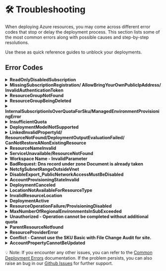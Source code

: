 # 🛠️ Troubleshooting

When deploying Azure resources, you may come across different error codes that stop or delay the deployment process. This section lists some of the most common errors along with possible causes and step-by-step resolutions.

Use these as quick reference guides to unblock your deployments.

## Error Codes

 <details>
<summary><b>ReadOnlyDisabledSubscription</b></summary>

- Check if you have an active subscription before starting the deployment.

</details>

 <details>
  <summary><b>MissingSubscriptionRegistration/ AllowBringYourOwnPublicIpAddress/ InvalidAuthenticationToken</b></summary>

Enable `AllowBringYourOwnPublicIpAddress` Feature

Before deploying the resources, you may need to enable the **Bring Your Own Public IP Address** feature in Azure. This is required only once per subscription.

### Steps

1. **Run the following command to register the feature:**

   ```bash
   az feature register --namespace Microsoft.Network --name AllowBringYourOwnPublicIpAddress
   ```

2. **Wait for the registration to complete.**
   You can check the status using:

   ```bash
   az feature show --namespace Microsoft.Network --name AllowBringYourOwnPublicIpAddress --query properties.state
   ```

3. **The output should show:**
   "Registered"

4. **Once the feature is registered, refresh the provider:**

   ```bash
   az provider register --namespace Microsoft.Network
   ```

   💡 Note: Feature registration may take several minutes to complete. This needs to be done only once per Azure subscription.

  </details>

<details>
<summary><b>ResourceGroupNotFound</b></summary>

## Option 1

### Steps

1. Go to [Azure Portal](https:/portal.azure.com/#home).

2. Click on the **"Resource groups"** option available on the Azure portal home page.
   ![alt text](./images/portal_home_resource_groups.png)

3. In the Resource Groups search bar, search for the resource group you intend to target for deployment. If it exists, you can proceed with using it.
   ![alt text](./images/portal_resource_groups_select.png)

## Option 2

- This error can occur if you deploy the template using the same .env file - from a previous deployment.
- To avoid this issue, create a new environment before redeploying.
- You can use the following command to create a new environment:

```
azd env new <env-name>
```

</details>
<details>
<summary><b>ResourceGroupBeingDeleted</b></summary>

To prevent this issue, please ensure that the resource group you are targeting for deployment is not currently being deleted. You can follow steps to verify resource group is being deleted or not.

### Steps:

1. Go to [Azure Portal](https://portal.azure.com/#home)
2. Go to resource group option and search for targeted resource group
3. If Targeted resource group is there and deletion for this is in progress, it means u cannot use this, you can create new or use any other resource group

</details>

<details>
<summary><b>InternalSubscriptionIsOverQuotaForSku/ManagedEnvironmentProvisioningError </b></summary>

Quotas are applied per resource group, subscriptions, accounts, and other scopes. For example, your subscription might be configured to limit the number of vCPUs for a region. If you attempt to deploy a virtual machine with more vCPUs than the permitted amount, you receive an error that the quota was exceeded.
For PowerShell, use the `Get-AzVMUsage` cmdlet to find virtual machine quotas.

```ps
Get-AzVMUsage -Location "West US"
```

based on available quota you can deploy application otherwise, you can request for more quota

</details>

<details>
<summary><b>InsufficientQuota</b></summary>

- Check if you have sufficient quota available in your subscription before deployment.
- To verify, refer to the [Quota Check documentation](./QuotaCheck.md) for details.

</details>

<details>
<summary><b>DeploymentModelNotSupported</b></summary>

- The updated model may not be supported in the selected region. Please verify its availability in the [Azure AI Foundry models](https://learn.microsoft.com/en-us/azure/ai-foundry/foundry-models/concepts/models-sold-directly-by-azure?pivots=azure-openai&tabs=global-standard%2Cstandard-chat-completions) document.

</details>
 <details>
<summary><b>LinkedInvalidPropertyId/ ResourceNotFound/DeploymentOutputEvaluationFailed/ CanNotRestoreANonExistingResource </b></summary>

- Before using any resource ID, ensure it follows the correct format.
- Verify that the resource ID you are passing actually exists.
- Make sure there are no typos in the resource ID.
- Verify that the provisioning state of the existing resource is `Succeeded` by running the following command to avoid this error while deployment or restoring the resource.

  ```
  az resource show --ids <Resource ID> --query "properties.provisioningState"
  ```

- Sample Resource IDs format
  - Log Analytics Workspace Resource ID
  ```
  /subscriptions/{subscriptionId}/resourceGroups/{resourceGroupName}/providers/Microsoft.OperationalInsights/workspaces/{workspaceName}
  ```
  - Azure AI Foundry Project Resource ID
  ```
  /subscriptions/{subscriptionId}/resourceGroups/{resourceGroupName}/providers/Microsoft.MachineLearningServices/workspaces/{name}
  ```
- For more information refer [Resource Not Found errors solutions](https://learn.microsoft.com/en-us/azure/azure-resource-manager/troubleshooting/error-not-found?tabs=bicep)

</details>
 <details>
<summary><b>ResourceNameInvalid</b></summary>

- Ensure the resource name is within the allowed length and naming rules defined for that specific resource type, you can refer [Resource Naming Convention](https://learn.microsoft.com/en-us/azure/azure-resource-manager/management/resource-name-rules) document.

</details>
 <details>
<summary><b>ServiceUnavailable/ResourceNotFound</b></summary>

- Regions are restricted to guarantee compatibility with paired regions and replica locations for data redundancy and failover scenarios based on articles [Azure regions list](https://learn.microsoft.com/en-us/azure/reliability/regions-list) and [Reliability in Azure Cosmos DB for NoSQL](https://learn.microsoft.com/en-us/azure/reliability/reliability-cosmos-db-nosql).

- You can request more quota for Cosmos DB, refer [Quota Request](https://learn.microsoft.com/en-us/azure/cosmos-db/nosql/create-support-request-quota-increase) Documentation

</details>
 <details>
<summary><b>Workspace Name - InvalidParameter</b></summary>

To avoid this errors in workspace ID follow below rules.

1. Must start and end with an alphanumeric character (letter or number).
2. Allowed characters:
   `a–z`
   `0–9`
   `- (hyphen)`
3. Cannot start or end with a hyphen -.
4. No spaces, underscores (\_), periods (.), or special characters.
5. Must be unique within the Azure region & subscription.
6. Length: 3–33 characters (for AML workspaces).
</details>
 <details>
<summary><b>BadRequest: Dns record under zone Document is already taken</b></summary>

This error can occur only when user hardcoding the CosmosDB Service name. To avoid this you can try few below suggestions.

- Verify resource names are globally unique.
- If you already created an account/resource with same name in another subscription or resource group, check and delete it before reusing the name.
- By default in this template we are using unique prefix with every resource/account name to avoid this kind for errors.
</details>
 <details>
<summary><b>NetcfgSubnetRangeOutsideVnet</b></summary>

- Ensure the subnet’s IP address range falls within the virtual network’s address space.
- Always validate that the subnet CIDR block is a subset of the VNet range.
- For Azure Bastion, the AzureBastionSubnet must be at least /27.
- Confirm that the AzureBastionSubnet is deployed inside the VNet.
</details>
 <details>
<summary><b>DisableExport_PublicNetworkAccessMustBeDisabled</b></summary>

- <b>Check container source:</b> Confirm whether the deployment is using a Docker image or Azure Container Registry (ACR).
- <b>Verify ACR configuration:</b> If ACR is included, review its settings to ensure they comply with Azure requirements.
- <b>Check export settings:</b> If export is disabled in ACR, make sure public network access is also disabled.
- <b>Dedeploy after fix:</b> Correct the configuration and redeploy. This will prevent the Conflict error during deployment.
- For more information refer [ACR Data Loss Prevention](https://learn.microsoft.com/en-us/azure/container-registry/data-loss-prevention) document.
</details>
 <details>
<summary><b>AccountProvisioningStateInvalid</b></summary>

- The AccountProvisioningStateInvalid error occurs when you try to use resources while they are still in the Accepted provisioning state.
- This means the deployment has not yet fully completed.
- To avoid this error, wait until the provisioning state changes to Succeeded.
- Only use the resources once the deployment is fully completed.
</details>
<details>
<summary><b>DeploymentCanceled</b></summary>

There might be multiple reasons for this error you can follow below steps to troubleshoot.

1.  Check deployment history
    - Go to Azure Portal → Resource Group → Deployments.
    - Look at the detailed error message for the deployment that was canceled — this will show which resource failed and why.
2.  Identify the root cause
    - A DeploymentCanceled usually means:
      - A dependent resource failed to deploy.
      - A validation error occurred earlier.
      - A manual cancellation was triggered.
    - Expand the failed deployment logs for inner error messages.
3.  Validate your template (ARM/Bicep)
    Run:
    ```
    az deployment group validate --resource-group <rg-name> --template-file main.bicep
    ```
4.  Check resource limits/quotas
    - Ensure you have not exceeded quotas (vCPUs, IPs, storage accounts, etc.), which can silently cause cancellation.
5.  Fix the failed dependency
    - If a specific resource shows BadRequest, Conflict, or ValidationError, resolve that first.
    - Re-run the deployment after fixing the root cause.
6.  Retry deployment
Once corrected, redeploy with:
`   az deployment group create --resource-group <rg-name> --template-file main.bicep
  `
Essentially: DeploymentCanceled itself is just a wrapper error — you need to check inner errors in the deployment logs to find the actual failure.
</details>
<details>
<summary><b>LocationNotAvailableForResourceType</b></summary>

- You may encounter a LocationNotAvailableForResourceType error if you set the secondary location to 'Australia Central' in the main.bicep file.
- This happens because 'Australia Central' is not a supported region for that resource type.
- Always refer to the README file or Azure documentation to check the list of supported regions.
- Update the deployment with a valid supported region to resolve the issue.

</details>

<details>
<summary><b>InvalidResourceLocation</b></summary>

- You may encounter an InvalidResourceLocation error if you change the region for Cosmos DB or the Storage Account (secondary location) multiple times in the main.bicep file and redeploy.
- Azure resources like Cosmos DB and Storage Accounts do not support changing regions after deployment.
- If you need to change the region again, first delete the existing deployment.
- Then redeploy the resources with the updated region configuration.

</details>

<details>

<summary><b>DeploymentActive</b></summary>

- This issue occurs when a deployment is already in progress and another deployment is triggered in the same resource group, causing a DeploymentActive error.
- Cancel the ongoing deployment before starting a new one.
- Do not initiate a new deployment in the same resource group until the previous one is completed.
</details>

<details>
<summary><b>ResourceOperationFailure/ProvisioningDisabled</b></summary>

- This error occurs when provisioning of a resource is restricted in the selected region.
  It usually happens because the service is not available in that region or provisioning has been temporarily disabled.

- Regions are restricted to guarantee compatibility with paired regions and replica locations for data redundancy and failover scenarios based on articles [Azure regions list](https://learn.microsoft.com/en-us/azure/reliability/regions-list) and [Reliability in Azure Cosmos DB for NoSQL](https://learn.microsoft.com/en-us/azure/reliability/reliability-cosmos-db-nosql).

- If you need to use the same region, you can request a quota or provisioning exception.
  Refer to [Quota Request](https://learn.microsoft.com/en-us/azure/cosmos-db/nosql/create-support-request-quota-increase) for more details.

</details>

<details>
<summary><b>MaxNumberOfRegionalEnvironmentsInSubExceeded</b></summary>

- This error occurs when you try to create more than the allowed number of **Azure Container App Environments (ACA Environments)** in the same region for a subscription.
- For example, in **Sweden Central**, only **1 Container App Environment** is allowed per subscription.

The subscription 'xxxx-xxxx' cannot have more than 1 Container App Environments in Sweden Central.

- To fix this, you can:
  - Deploy the Container App Environment in a **different region**, OR
  - Request a quota increase via Azure Support → [Quota Increase Request](https://go.microsoft.com/fwlink/?linkid=2208872)

</details>

<details>
<summary><b>Unauthorized - Operation cannot be completed without additional quota</b> </summary>

- You can check your quota usage using `az vm list-usage`.

  ```
  az vm list-usage --location "<Location>" -o table
  ```

- To Request more quota refer [VM Quota Request](https://techcommunity.microsoft.com/blog/startupsatmicrosoftblog/how-to-increase-quota-for-specific-types-of-azure-virtual-machines/3792394).

</details>

<details><summary><b>ParentResourceNotfound</b>
</summary>

- You can refer to the [Parent Resource Not found](https://learn.microsoft.com/en-us/azure/azure-resource-manager/troubleshooting/error-parent-resource?tabs=bicep) documentation if you encounter this error.

</details>

<details><summary><b>ResourceProviderError</b></summary>

- This error occurs when the resource provider is not registered in your subscription.
- To register it, refer to [Register Resource Provider](https://learn.microsoft.com/en-us/azure/azure-resource-manager/management/resource-providers-and-types) documentation.

</details>

<details><summary><b>Conflict - Cannot use the SKU Basic with File Change Audit for site.</b></summary>

- This error happens because File Change Audit logs aren’t supported on Basic SKU App Service Plans.

- Upgrading to Premium/Isolated SKU (supports File Change Audit), or

- Disabling File Change Audit in Diagnostic Settings if you must stay on Basic.
- Always cross-check the [supported log types](https://aka.ms/supported-log-types)
  before adding diagnostic logs to your Bicep templates.

</details>

<details>

<summary><b>AccountPropertyCannotBeUpdated</b></summary>

- The property **`isHnsEnabled`** (Hierarchical Namespace for Data Lake Gen2) is **read-only** and can only be set during **storage account creation**.
- Once a storage account is created, this property **cannot be updated**.
- Trying to update it via ARM template, Bicep, CLI, or Portal will fail.

- **Resolution**
- Create a **new storage account** with `isHnsEnabled=true` if you require hierarchical namespace.
- Migration may be needed if you already have data.
- Refer to [Storage Account Update Restrictions](https://aka.ms/storageaccountupdate) for more details.

</details>

💡 Note: If you encounter any other issues, you can refer to the [Common Deployment Errors](https://learn.microsoft.com/en-us/azure/azure-resource-manager/troubleshooting/common-deployment-errors) documentation.
If the problem persists, you can also raise an bug in our [Github Issues](https://github.com/microsoft/Container-Migration-Solution-Accelerator/issues) for further support.
